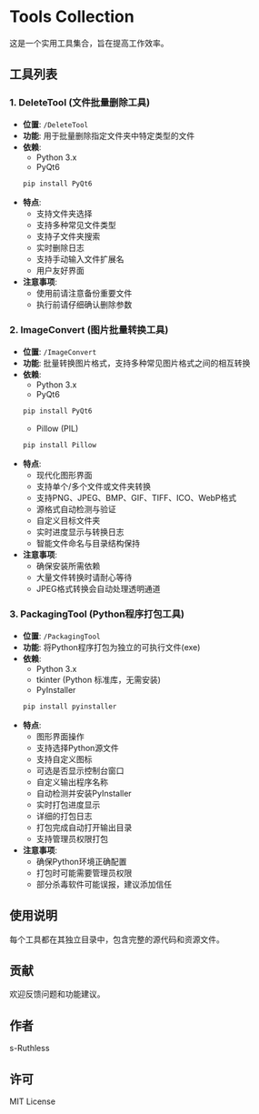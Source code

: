# Tools Collection

这是一个实用工具集合，旨在提高工作效率。

## 工具列表

### 1. DeleteTool (文件批量删除工具)
- **位置**: `/DeleteTool`
- **功能**: 用于批量删除指定文件夹中特定类型的文件
- **依赖**: 
  - Python 3.x
  - PyQt6
  ```bash
  pip install PyQt6
  ```
- **特点**:
  - 支持文件夹选择
  - 支持多种常见文件类型
  - 支持子文件夹搜索
  - 实时删除日志
  - 支持手动输入文件扩展名
  - 用户友好界面
- **注意事项**:
  - 使用前请注意备份重要文件
  - 执行前请仔细确认删除参数

### 2. ImageConvert (图片批量转换工具)
- **位置**: `/ImageConvert`
- **功能**: 批量转换图片格式，支持多种常见图片格式之间的相互转换
- **依赖**: 
  - Python 3.x
  - PyQt6
  ```bash
  pip install PyQt6
  ```
  - Pillow (PIL)
  ```bash
  pip install Pillow
  ```
- **特点**:
  - 现代化图形界面
  - 支持单个/多个文件或文件夹转换
  - 支持PNG、JPEG、BMP、GIF、TIFF、ICO、WebP格式
  - 源格式自动检测与验证
  - 自定义目标文件夹
  - 实时进度显示与转换日志
  - 智能文件命名与目录结构保持
- **注意事项**:
  - 确保安装所需依赖
  - 大量文件转换时请耐心等待
  - JPEG格式转换会自动处理透明通道

### 3. PackagingTool (Python程序打包工具)
- **位置**: `/PackagingTool`
- **功能**: 将Python程序打包为独立的可执行文件(exe)
- **依赖**: 
  - Python 3.x
  - tkinter (Python 标准库，无需安装)
  - PyInstaller
  ```bash
  pip install pyinstaller
  ```
- **特点**:
  - 图形界面操作
  - 支持选择Python源文件
  - 支持自定义图标
  - 可选是否显示控制台窗口
  - 自定义输出程序名称
  - 自动检测并安装PyInstaller
  - 实时打包进度显示
  - 详细的打包日志
  - 打包完成自动打开输出目录
  - 支持管理员权限打包
- **注意事项**:
  - 确保Python环境正确配置
  - 打包时可能需要管理员权限
  - 部分杀毒软件可能误报，建议添加信任

## 使用说明
每个工具都在其独立目录中，包含完整的源代码和资源文件。

## 贡献
欢迎反馈问题和功能建议。

## 作者
s-Ruthless

## 许可
MIT License 